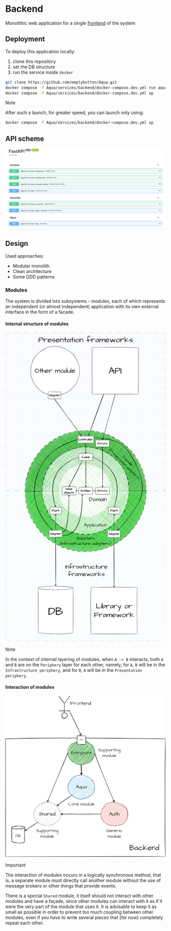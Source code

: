 # Backend
Monolithic web application for a single [frontend](https://github.com/emptybutton/Aqua/blob/main/services/frontend) of the system

## Deployment
To deploy this application locally:
1. clone this repository
2. set the DB structure
3. run the service inside `docker`

```bash
git clone https://github.com/emptybutton/Aqua.git
docker compose -f Aqua/services/backend/docker-compose.dev.yml run aqua alembic upgrade head
docker compose -f Aqua/services/backend/docker-compose.dev.yml up
```

> [!NOTE]
> After such a launch, for greater speed, you can launch only using:
> ```bash
> docker compose -f Aqua/services/backend/docker-compose.dev.yml up
> ```

## API scheme
<img src="https://github.com/emptybutton/Aqua/blob/main/services/backend/assets/api-view.png?raw=true"/>

## Design
Used approaches:
- Modular monolith
- Clean architecture
- Some DDD patterns

### Modules
The system is divided into subsystems - modules, each of which represents an independent (or almost independent) application with its own external interface in the form of a facade.

#### Internal structure of modules
<picture>
 <source media="(prefers-color-scheme: dark)" srcset="https://github.com/emptybutton/Aqua/blob/main/services/backend/assets/module-structure-map/dark-theme.png?raw=true">
 <img src="https://github.com/emptybutton/Aqua/blob/main/services/backend/assets/module-structure-map/light-theme.png?raw=true">
</picture>

<span></sman>

> [!NOTE]
> In the context of internal layering of modules, when `A -> B` interacts, both `A` and `B` are on the `Periphery` layer for each other, namely, for `A`, `B` will be in the `Infrastructure periphery`, and for `B`, `A` will be in the `Presentation periphery`.

#### Interaction of modules
<picture>
 <source media="(prefers-color-scheme: dark)" srcset="https://github.com/emptybutton/Aqua/blob/main/services/backend/assets/module-relationship-map/dark-theme.png?raw=true">
 <img src="https://github.com/emptybutton/Aqua/blob/main/services/backend/assets/module-relationship-map/light-theme.png?raw=true">
</picture>

<span></sman>

> [!IMPORTANT]
> The interaction of modules occurs in a logically synchronous method, that is, a separate module must directly call another module without the use of message brokers or other things that provide events.
> 
> There is a special `Shared` module, it itself should not interact with other modules and have a façade, since other modules can interact with it as if it were the very part of the module that uses it. It is advisable to keep it as small as possible in order to prevent too much coupling between other modules, even if you have to write several pieces that (for now) completely repeat each other.
